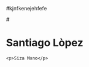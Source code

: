 #kjnfkenejehfefe

#<!DOCTYPE html>
<html lang="en">
<head>
    <meta charset="UTF-8">
    <meta name="viewport" content="width=device-width, initial-scale=1.0">
    <title>Document</title>
    <link rel="stylesheet" href="./style.css">
    <script src="./main.js"></script>
</head>
<body>
    <h1>Santiago Lòpez</h1>

    <p>Siza Mano</p>
</body>
</html>
